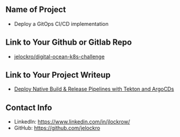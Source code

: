 ## Name of Project 
* Deploy a GitOps CI/CD implementation
 
## Link to Your Github or Gitlab Repo
* [jelockro/digital-ocean-k8s-challenge](https://github.com/jelockro/digital-ocean-k8s-challenge)

## Link to Your Project Writeup
* [Deploy Native Build & Release Pipelines with Tekton and ArgoCDs](https://github.com/jelockro/digital-ocean-k8s-challenge/blob/main/README.md)

## Contact Info

- LinkedIn: https://www.linkedin.com/in/jlockrow/
- GitHub: https://github.com/jelockro
